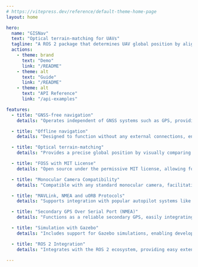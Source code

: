 ```yaml
---
# https://vitepress.dev/reference/default-theme-home-page
layout: home

hero:
  name: "GISNav"
  text: "Optical terrain-matching for UAVs"
  tagline: "A ROS 2 package that determines UAV global position by aligning real-time video with maps from an onboard GIS server."
  actions:
    - theme: brand
      text: "Demo"
      link: "/README"
    - theme: alt
      text: "Guide"
      link: "/README"
    - theme: alt
      text: "API Reference"
      link: "/api-examples"

features:
  - title: "GNSS-free navigation"
    details: "Operates independent of GNSS systems such as GPS, providing secondary navigation in environments where GNSS signals are weak or unavailable."

  - title: "Offline navigation"
    details: "Designed to function without any external connections, ensuring continuous operation even in remote or network-restricted areas."

  - title: "Optical terrain-matching"
    details: "Provides a precise global position by visually comparing frames from the vehicle's nadir-facing camera to a map of the UAVs approximate global position retrieved from an onboard GIS server."

  - title: "FOSS with MIT License"
    details: "Open source under the permissive MIT license, allowing for free use, modification, and distribution."

  - title: "Monocular Camera Compatibility"
    details: "Compatible with any standard monocular camera, facilitating easy adoption and integration with existing equipment, without requiring specialized hardware."

  - title: "MAVLink, NMEA and uORB Protocols"
    details: "Supports integration with popular autopilot systems like PX4 and ArduPilot through MAVLink, NMEA and uORB protocols."

  - title: "Secondary GPS Over Serial Port (NMEA)"
    details: "Functions as a reliable secondary GPS, easily integrating over serial connections without the need for firmware modifications."

  - title: "Simulation with Gazebo"
    details: "Includes support for Gazebo simulations, enabling developers to test and refine drone operations in a fully controlled virtual environment."

  - title: "ROS 2 Integration"
    details: "Integrates with the ROS 2 ecosystem, providing easy extensibility."

---
```


<!--@include: ./shared/warning-simulation-use-only.md-->
